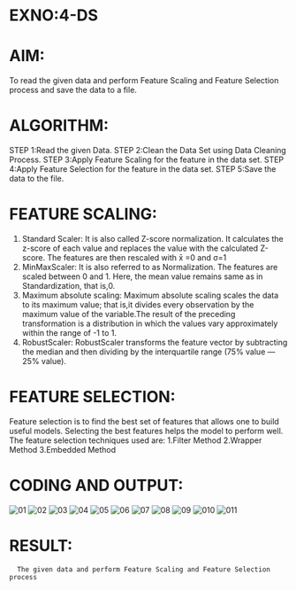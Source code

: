 # EXNO:4-DS
# AIM:
To read the given data and perform Feature Scaling and Feature Selection process and save the
data to a file.

# ALGORITHM:
STEP 1:Read the given Data.
STEP 2:Clean the Data Set using Data Cleaning Process.
STEP 3:Apply Feature Scaling for the feature in the data set.
STEP 4:Apply Feature Selection for the feature in the data set.
STEP 5:Save the data to the file.

# FEATURE SCALING:
1. Standard Scaler: It is also called Z-score normalization. It calculates the z-score of each value and replaces the value with the calculated Z-score. The features are then rescaled with x̄ =0 and σ=1
2. MinMaxScaler: It is also referred to as Normalization. The features are scaled between 0 and 1. Here, the mean value remains same as in Standardization, that is,0.
3. Maximum absolute scaling: Maximum absolute scaling scales the data to its maximum value; that is,it divides every observation by the maximum value of the variable.The result of the preceding transformation is a distribution in which the values vary approximately within the range of -1 to 1.
4. RobustScaler: RobustScaler transforms the feature vector by subtracting the median and then dividing by the interquartile range (75% value — 25% value).

# FEATURE SELECTION:
Feature selection is to find the best set of features that allows one to build useful models. Selecting the best features helps the model to perform well.
The feature selection techniques used are:
1.Filter Method
2.Wrapper Method
3.Embedded Method

# CODING AND OUTPUT:
![01](https://github.com/user-attachments/assets/165c67fe-e8f2-4823-88ab-27acdecd1ef6)
![02](https://github.com/user-attachments/assets/7d278147-3ef1-4ee9-9d5e-e52e54b04f2f)
![03](https://github.com/user-attachments/assets/1f4bd29a-ae98-496e-8915-d34c5c243515)
![04](https://github.com/user-attachments/assets/a9cc444a-80bc-4ab4-b5e2-68cc829e66db)
![05](https://github.com/user-attachments/assets/e8660862-cd7e-4046-ba7d-e60c70776e81)
![06](https://github.com/user-attachments/assets/c9085a5c-3490-4d4e-96b1-18c021b0fd82)
![07](https://github.com/user-attachments/assets/fd1a89e4-7b92-42a5-a203-569a8a32240b)
![08](https://github.com/user-attachments/assets/333cb1f1-4854-46ea-b4d3-8bf093f68aaf)
![09](https://github.com/user-attachments/assets/4bcc68ff-f12c-4345-bb31-61966e6ea2af)
![010](https://github.com/user-attachments/assets/e55e4122-c58f-4bb1-b759-ab841052c9b7)
![011](https://github.com/user-attachments/assets/355d5423-b0a6-4033-9836-89ed8a5a3b6f)

# RESULT:
      The given data and perform Feature Scaling and Feature Selection process  
